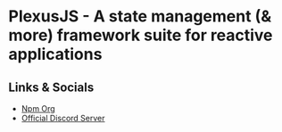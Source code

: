 # PlexusJS - A state management (& more) framework suite for reactive applications

## Links & Socials

* [Npm Org](https://www.npmjs.com/org/plexusjs)
* [Official Discord Server](https://discord.gg/m2VmArU6WP)